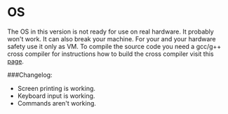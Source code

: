 # OS
The OS in this version is not ready for use on real hardware. It probably won't work. It can also break your machine.
For your and your hardware safety use it only as VM. To compile the source code you need a gcc/g++ cross compiler for instructions how to build the cross compiler visit this [page](http://wiki.osdev.org/GCC_Cross-Compiler).

###Changelog:
* Screen printing is working.
* Keyboard input is working.
* Commands aren't working.
